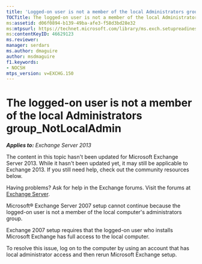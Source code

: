 ```yaml
---
title: 'Logged-on user is not a member of the local Administrators group'
TOCTitle: The logged-on user is not a member of the local Administrators group_NotLocalAdmin
ms:assetid: d06f0894-b139-49ba-afe3-f58d3bd28e32
ms:mtpsurl: https://technet.microsoft.com/library/ms.exch.setupreadiness.notlocaladmin(v=EXCHG.150)
ms:contentKeyID: 46629123
ms.reviewer: 
manager: serdars
ms.author: dmaguire
author: msdmaguire
f1.keywords:
- NOCSH
mtps_version: v=EXCHG.150
---
```


# The logged-on user is not a member of the local Administrators group\_NotLocalAdmin

_**Applies to:** Exchange Server 2013_

The content in this topic hasn't been updated for Microsoft Exchange Server 2013. While it hasn't been updated yet, it may still be applicable to Exchange 2013. If you still need help, check out the community resources below.

Having problems? Ask for help in the Exchange forums. Visit the forums at [Exchange Server](https://social.technet.microsoft.com/forums/office/home?category=exchangeserver).

Microsoft® Exchange Server 2007 setup cannot continue because the logged-on user is not a member of the local computer's administrators group.

Exchange 2007 setup requires that the logged-on user who installs Microsoft Exchange has full access to the local computer.

To resolve this issue, log on to the computer by using an account that has local administrator access and then rerun Microsoft Exchange setup.
